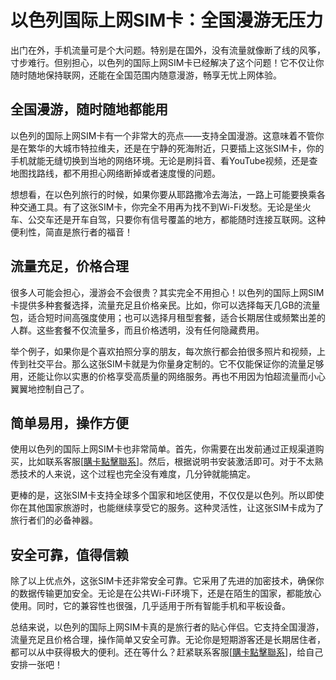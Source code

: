 # 以色列国际上网SIM卡：全国漫游无压力

出门在外，手机流量可是个大问题。特别是在国外，没有流量就像断了线的风筝，寸步难行。但别担心，以色列的国际上网SIM卡已经解决了这个问题！它不仅让你随时随地保持联网，还能在全国范围内随意漫游，畅享无忧上网体验。

## 全国漫游，随时随地都能用

以色列的国际上网SIM卡有一个非常大的亮点——支持全国漫游。这意味着不管你是在繁华的大城市特拉维夫，还是在宁静的死海附近，只要插上这张SIM卡，你的手机就能无缝切换到当地的网络环境。无论是刷抖音、看YouTube视频，还是查地图找路线，都不用担心网络断掉或者速度慢的问题。

想想看，在以色列旅行的时候，如果你要从耶路撒冷去海法，一路上可能要换乘各种交通工具。有了这张SIM卡，你完全不用再为找不到Wi-Fi发愁。无论是坐火车、公交车还是开车自驾，只要你有信号覆盖的地方，都能随时连接互联网。这种便利性，简直是旅行者的福音！

## 流量充足，价格合理

很多人可能会担心，漫游会不会很贵？其实完全不用担心！以色列的国际上网SIM卡提供多种套餐选择，流量充足且价格亲民。比如，你可以选择每天几GB的流量包，适合短时间高强度使用；也可以选择月租型套餐，适合长期居住或频繁出差的人群。这些套餐不仅流量多，而且价格透明，没有任何隐藏费用。

举个例子，如果你是个喜欢拍照分享的朋友，每次旅行都会拍很多照片和视频，上传到社交平台。那么这张SIM卡就是为你量身定制的。它不仅能保证你的流量足够用，还能让你以实惠的价格享受高质量的网络服务。再也不用因为怕超流量而小心翼翼地控制自己了。

## 简单易用，操作方便

使用以色列的国际上网SIM卡也非常简单。首先，你需要在出发前通过正规渠道购买，比如联系客服[[購卡點擊聯系](https://t.me/s/esim1088)]。然后，根据说明书安装激活即可。对于不太熟悉技术的人来说，这个过程也完全没有难度，几分钟就能搞定。

更棒的是，这张SIM卡支持全球多个国家和地区使用，不仅仅是以色列。所以即使你在其他国家旅游时，也能继续享受它的服务。这种灵活性，让这张SIM卡成为了旅行者们的必备神器。

## 安全可靠，值得信赖

除了以上优点外，这张SIM卡还非常安全可靠。它采用了先进的加密技术，确保你的数据传输更加安全。无论是在公共Wi-Fi环境下，还是在陌生的国家，都能放心使用。同时，它的兼容性也很强，几乎适用于所有智能手机和平板设备。

总结来说，以色列的国际上网SIM卡真的是旅行者的贴心伴侣。它支持全国漫游，流量充足且价格合理，操作简单又安全可靠。无论你是短期游客还是长期居住者，都可以从中获得极大的便利。还在等什么？赶紧联系客服[[購卡點擊聯系](https://t.me/s/esim1088)]，给自己安排一张吧！